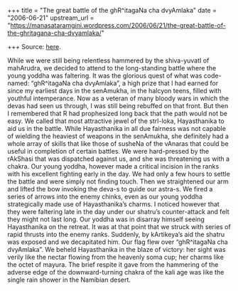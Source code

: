 +++
title = "The great battle of the ghR^itagaNa cha dvyAmlaka"
date = "2006-06-21"
upstream_url = "https://manasataramgini.wordpress.com/2006/06/21/the-great-battle-of-the-ghritagana-cha-dvyamlaka/"

+++
Source: [here](https://manasataramgini.wordpress.com/2006/06/21/the-great-battle-of-the-ghritagana-cha-dvyamlaka/).

While we were still being relentless hammered by the shiva-yuvatI of
mahArudra, we decided to attend to the long-standing battle where the
young yoddha was faltering. It was the glorious quest of what was
code-named: “ghR^itagaNa cha dvyAmlaka”, a high prize that I had earned
for since my earliest days in the senAmukha, in the halcyon teens,
filled with youthful intemperance. Now as a veteran of many bloody wars
in which the devas had seen us through, I was still being rebuffed on
that front. But then I remembered that R had prophesized long back that
the path would not be easy. We called that most attractive jewel of the
strI-loka, Hayasthanika to aid us in the battle. While Hayasthanika in
all due fairness was not capable of wielding the heaviest of weapons in
the senAmukha, she definitely had a whole array of skills that like
those of susheNa of the vAnaras that could be useful in completion of
certain battles. We were hard-pressed by the rAkShasi that was
dispatched against us, and she was threatening us with a chakra. Our
young yoddha, however made a critical incision in the ranks with his
excellent fighting early in the day. We had only a few hours to settle
the battle and were simply not finding touch. Then we straightened our
arm and lifted the bow invoking the deva-s to guide our astra-s. We
fired a series of arrows into the enemy chinks, even as our young yoddha
strategically made use of Hayasthanika’s charms. I noticed however that
they were faltering late in the day under our shatru’s counter-attack
and felt they might not last long. Our yoddha was in disarray himself
seeing Hayasthanika on the retreat. It was at that point that we struck
with series of rapid thrusts into the enemy ranks. Suddenly, by
kArtikeya’s aid the shatru was exposed and we decapitated him. Our flag
flew over “ghR^itagaNa cha dvyAmlaka”. We beheld Hayasthanika in the
blaze of victory: her sight was verily like the nectar flowing from the
heavenly soma cup; her charms like the octet of mayura. The brief
respite it gave from the hammering of the adverse edge of the
downward-turning chakra of the kali age was like the single rain shower
in the Namibian desert.

